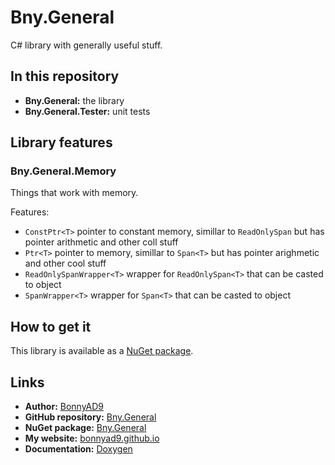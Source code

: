 # Bny.General
C# library with generally useful stuff.

## In this repository
- **Bny.General:** the library
- **Bny.General.Tester:** unit tests

## Library features
### Bny.General.Memory
Things that work with memory.

Features:
- `ConstPtr<T>` pointer to constant memory, simillar to `ReadOnlySpan` but has pointer arithmetic and other coll stuff
- `Ptr<T>` pointer to memory, simillar to `Span<T>` but has pointer arighmetic and other cool stuff
- `ReadOnlySpanWrapper<T>` wrapper for `ReadOnlySpan<T>` that can be casted to object
- `SpanWrapper<T>` wrapper for `Span<T>` that can be casted to object

## How to get it
This library is available as a [NuGet package](https://www.nuget.org/packages/Bny.General/).

## Links
- **Author:** [BonnyAD9](https://github.com/BonnyAD9)
- **GitHub repository:** [Bny.General](https://github.com/BonnyAD9/Bny.General)
- **NuGet package:** [Bny.General](https://www.nuget.org/packages/Bny.General/)
- **My website:** [bonnyad9.github.io](https://bonnyad9.github.io/)
- **Documentation:** [Doxygen](https://bonnyad9.github.io/Bny.General/)
